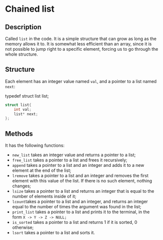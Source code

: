 # Chained list

## Description

Called `list` in the code. It is a simple structure that can grow as long as the memory allows it to. It is somewhat less efficient than an array, since it is not possible to jump right to a specific element, forcing us to go through the whole structure.

## Structure 

Each element has an integer value named `val`, and a pointer to a list named `next`:

typedef struct list list;

```c
struct list{
    int val;
    list* next;
};
```

## Methods

It has the following functions:
- `new_list` takes an integer value and returns a pointer to a list;
- `free_list` takes a pointer to a list and frees it recursively;
- `append` takes a pointer to a list and an integer and adds it to a new element at the end of the list;
- `lremove` takes a pointer to a list and an integer and removes the first element with this value of the list. If there is no such element, nothing changes; 
- `lsize` takes a pointer to a list and returns an integer that is equal to the number of elements inside of it;
- `lcount`takes a pointer to a list and an integer, and returns an integer equal to the number of times the argument was found in the list;
- `print_list` takes a pointer to a list and prints it to the terminal, in the form `X -> Y -> Z -> NULL;`
- `is_sorted` takes a pointer to a list and returns 1 if it is sorted, 0 otherwise;
- `lsort` takes a pointer to a list and sorts it.
